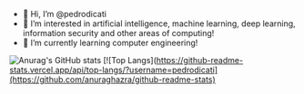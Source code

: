 - 👋 Hi, I’m @pedrodicati
- 👀 I’m interested in artificial intelligence, machine learning, deep learning, information security and other areas of computing!
- 🌱 I’m currently learning computer engineering!

![Anurag's GitHub stats](https://github-readme-stats.vercel.app/api?username=pedrodicati&show_icons=true&theme=dark)
[![Top Langs](https://github-readme-stats.vercel.app/api/top-langs/?username=pedrodicati](https://github.com/anuraghazra/github-readme-stats)
<!---
pedrodicati/pedrodicati is a ✨ special ✨ repository because its `README.md` (this file) appears on your GitHub profile.
You can click the Preview link to take a look at your changes.
--->
